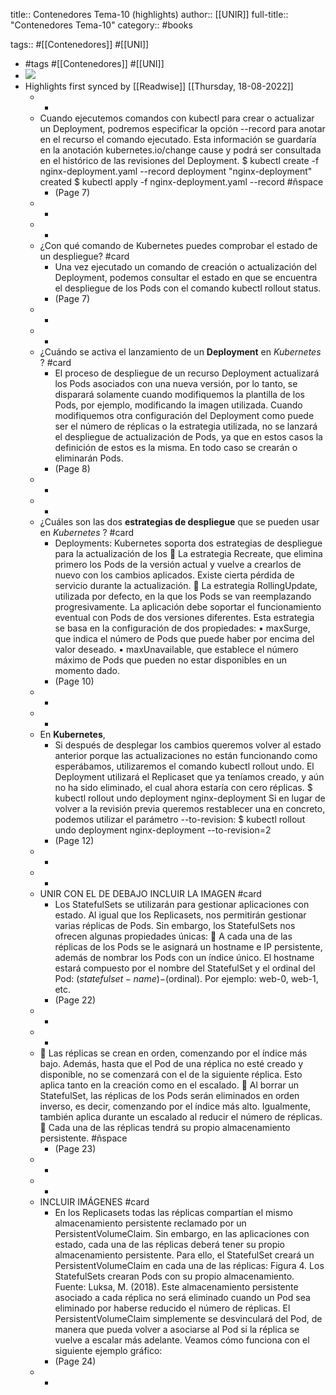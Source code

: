 title:: Contenedores Tema-10 (highlights)
author:: [[UNIR]]
full-title:: "Contenedores Tema-10"
category:: #books

tags:: #[[Contenedores]] #[[UNI]]

- #tags #[[Contenedores]] #[[UNI]]
- ![](https://readwise-assets.s3.amazonaws.com/media/uploaded_book_covers/profile_22942/673e4247-86d7-421b-8346-963806a9ab69.jpg)
- Highlights first synced by [[Readwise]] [[Thursday, 18-08-2022]]
	- -
	- Cuando ejecutemos comandos con kubectl para crear o actualizar un Deployment, podremos  especificar  la  opción  --record  para  anotar  en  el  recurso  el  comando ejecutado.  Esta  información  se  guardaría  en  la  anotación  kubernetes.io/change cause y podrá ser consultada en el histórico de las revisiones del Deployment. $ kubectl create -f nginx-deployment.yaml --record deployment "nginx-deployment" created $ kubectl apply -f nginx-deployment.yaml --record #ñspace
		- (Page 7)
	- -
	- -
	- ¿Con qué comando de Kubernetes puedes comprobar el estado de un despliegue? #card
		- Una  vez  ejecutado  un  comando  de  creación  o  actualización  del  Deployment, podemos consultar el estado en que se encuentra el despliegue de los Pods con el comando kubectl rollout status.
		- (Page 7)
	- -
	- -
	- ¿Cuándo se activa el lanzamiento de un **Deployment** en *Kubernetes* ? #card
		- El proceso de despliegue de un recurso Deployment actualizará los Pods asociados con una nueva versión, por lo tanto, se disparará solamente cuando modifiquemos la  plantilla  de  los  Pods,  por  ejemplo,  modificando  la  imagen  utilizada.  Cuando modifiquemos  otra  configuración  del  Deployment  como  puede  ser  el  número  de réplicas o la estrategia utilizada, no se lanzará el despliegue de actualización de Pods, ya que en estos casos la definición de estos es la misma. En todo caso se crearán o eliminarán Pods.
		- (Page 8)
	- -
	- -
	- ¿Cuáles son las dos **estrategias de despliegue** que se pueden usar en *Kubernetes* ? #card
		- Deployments: Kubernetes  soporta  dos  estrategias  de  despliegue  para  la  actualización  de  los   La estrategia Recreate, que elimina primero los Pods de la versión actual y vuelve a crearlos de nuevo con los cambios aplicados. Existe cierta pérdida de servicio durante la actualización.   La  estrategia  RollingUpdate,  utilizada  por  defecto,  en  la  que  los  Pods  se  van reemplazando  progresivamente.  La  aplicación  debe  soportar  el  funcionamiento eventual  con  Pods  de  dos  versiones  diferentes.  Esta  estrategia  se  basa  en  la configuración de dos propiedades: •  maxSurge, que indica el número de Pods que puede haber por encima del valor deseado. •  maxUnavailable,  que  establece  el  número  máximo  de  Pods  que  pueden  no estar disponibles en un momento dado.
		- (Page 10)
	- -
	- -
	- En **Kubernetes**,
		- Si después de desplegar los cambios queremos volver al estado anterior porque las actualizaciones no están funcionando como esperábamos, utilizaremos el comando kubectl rollout undo. El Deployment utilizará el Replicaset que ya teníamos creado, y aún no ha sido eliminado, el cual ahora estaría con cero réplicas. $ kubectl rollout undo deployment nginx-deployment Si  en  lugar  de  volver  a  la  revisión  previa  queremos  restablecer  una  en  concreto, podemos utilizar el parámetro --to-revision: $ kubectl rollout undo deployment nginx-deployment --to-revision=2
		- (Page 12)
	- -
	- -
	- UNIR CON EL DE DEBAJO
	  INCLUIR LA IMAGEN #card
		- Los StatefulSets se utilizarán para gestionar aplicaciones con estado. Al igual que los Replicasets,  nos  permitirán  gestionar  varias  réplicas  de  Pods.  Sin  embargo,  los StatefulSets nos ofrecen algunas propiedades únicas:   A cada una de las réplicas de los Pods se le asignará un hostname e IP persistente, además de nombrar los Pods con un índice único. El hostname estará compuesto por el nombre del StatefulSet y el ordinal del Pod: $(statefulset-name)-$(ordinal). Por ejemplo: web-0, web-1, etc.
		- (Page 22)
	- -
	- -
	-   Las réplicas se crean en orden, comenzando por el índice más bajo. Además, hasta que el Pod de una réplica no esté creado y disponible, no se comenzará con el de la siguiente réplica. Esto aplica tanto en la creación como en el escalado.   Al borrar un StatefulSet, las réplicas de los Pods serán eliminados en orden inverso, es decir, comenzando por el índice más alto. Igualmente, también aplica durante un escalado al reducir el número de réplicas.   Cada una de las réplicas tendrá su propio almacenamiento persistente. #ñspace
		- (Page 23)
	- -
	- -
	- INCLUIR IMÁGENES #card
		- En  los  Replicasets  todas  las  réplicas  compartían  el  mismo  almacenamiento persistente  reclamado  por  un  PersistentVolumeClaim.  Sin  embargo,  en las aplicaciones  con  estado,  cada  una  de  las  réplicas  deberá  tener  su  propio almacenamiento persistente. Para ello, el StatefulSet creará un PersistentVolumeClaim en cada una de las réplicas: Figura 4. Los StatefulSets crearan Pods con su propio almacenamiento. Fuente: Luksa, M. (2018). Este almacenamiento persistente asociado a cada réplica no será eliminado cuando un  Pod  sea  eliminado  por  haberse  reducido  el  número  de  réplicas.  El PersistentVolumeClaim simplemente se desvinculará del Pod, de manera que pueda volver a asociarse al Pod si la réplica se vuelve a escalar más adelante. Veamos cómo funciona con el siguiente ejemplo gráfico:
		- (Page 24)
	- -